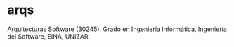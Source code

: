 # arqs
Arquitecturas Software (30245). Grado en Ingeniería Informática, Ingeniería del Software, EINA, UNIZAR.
